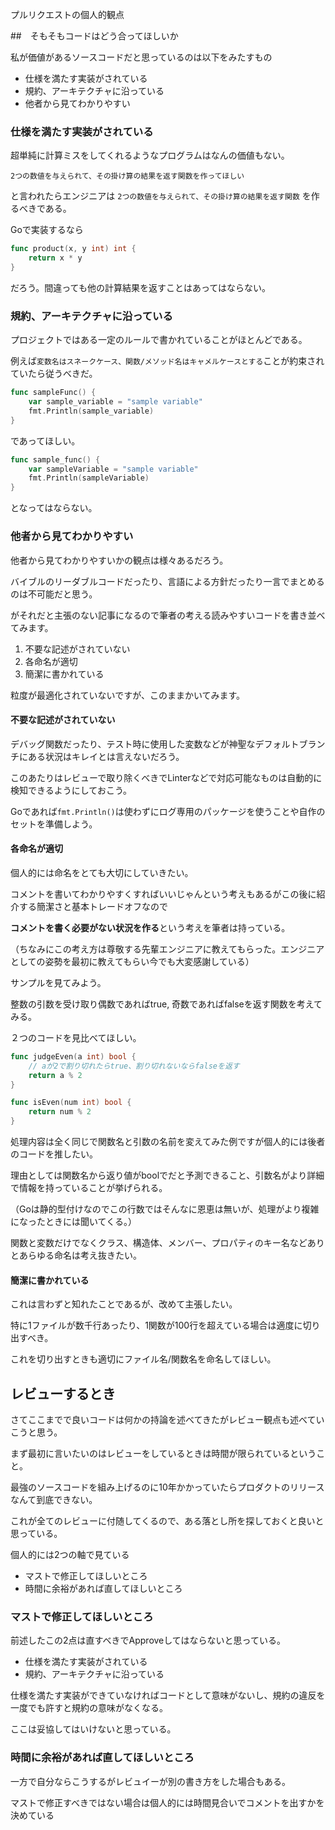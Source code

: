 プルリクエストの個人的観点

##　そもそもコードはどう合ってほしいか

私が価値があるソースコードだと思っているのは以下をみたすもの

- 仕様を満たす実装がされている
- 規約、アーキテクチャに沿っている
- 他者から見てわかりやすい

### 仕様を満たす実装がされている

超単純に計算ミスをしてくれるようなプログラムはなんの価値もない。

`2つの数値を与えられて、その掛け算の結果を返す関数を作ってほしい`

と言われたらエンジニアは `2つの数値を与えられて、その掛け算の結果を返す関数` を作るべきである。

Goで実装するなら

```go
func product(x, y int) int {
    return x * y
}
```

だろう。間違っても他の計算結果を返すことはあってはならない。

### 規約、アーキテクチャに沿っている

プロジェクトではある一定のルールで書かれていることがほとんどである。

例えば`変数名はスネークケース、関数/メソッド名はキャメルケースとする`ことが約束されていたら従うべきだ。

```go
func sampleFunc() {
    var sample_variable = "sample variable"
    fmt.Println(sample_variable)
}
```

であってほしい。

```go
func sample_func() {
    var sampleVariable = "sample variable"
    fmt.Println(sampleVariable)
}
```

となってはならない。

### 他者から見てわかりやすい

他者から見てわかりやすいかの観点は様々あるだろう。

バイブルのリーダブルコードだったり、言語による方針だったり一言でまとめるのは不可能だと思う。

がそれだと主張のない記事になるので筆者の考える読みやすいコードを書き並べてみます。

1. 不要な記述がされていない
1. 各命名が適切
1. 簡潔に書かれている

粒度が最適化されていないですが、このままかいてみます。

#### 不要な記述がされていない

デバッグ関数だったり、テスト時に使用した変数などが神聖なデフォルトブランチにある状況はキレイとは言えないだろう。

このあたりはレビューで取り除くべきでLinterなどで対応可能なものは自動的に検知できるようにしておこう。

Goであれば`fmt.Println()`は使わずにログ専用のパッケージを使うことや自作のセットを準備しよう。

#### 各命名が適切

個人的には命名をとても大切にしていきたい。

コメントを書いてわかりやすくすればいいじゃんという考えもあるがこの後に紹介する簡潔さと基本トレードオフなので

**コメントを書く必要がない状況を作る**という考えを筆者は持っている。

（ちなみにこの考え方は尊敬する先輩エンジニアに教えてもらった。エンジニアとしての姿勢を最初に教えてもらい今でも大変感謝している）

サンプルを見てみよう。

整数の引数を受け取り偶数であればtrue, 奇数であればfalseを返す関数を考えてみる。

２つのコードを見比べてほしい。

```go
func judgeEven(a int) bool {
    // aが2で割り切れたらtrue、割り切れないならfalseを返す
    return a % 2
}
```

```go
func isEven(num int) bool {
    return num % 2
}
```

処理内容は全く同じで関数名と引数の名前を変えてみた例ですが個人的には後者のコードを推したい。

理由としては関数名から返り値がboolでだと予測できること、引数名がより詳細で情報を持っていることが挙げられる。

（Goは静的型付けなのでこの行数ではそんなに恩恵は無いが、処理がより複雑になったときには聞いてくる。）

関数と変数だけでなくクラス、構造体、メンバー、プロパティのキー名などありとあらゆる命名は考え抜きたい。

#### 簡潔に書かれている

これは言わずと知れたことであるが、改めて主張したい。

特に1ファイルが数千行あったり、1関数が100行を超えている場合は適度に切り出すべき。

これを切り出すときも適切にファイル名/関数名を命名してほしい。

## レビューするとき

さてここまでで良いコードは何かの持論を述べてきたがレビュー観点も述べていこうと思う。

まず最初に言いたいのはレビューをしているときは時間が限られているということ。

最強のソースコードを組み上げるのに10年かかっていたらプロダクトのリリースなんて到底できない。

これが全てのレビューに付随してくるので、ある落とし所を探しておくと良いと思っている。

個人的には2つの軸で見ている

- マストで修正してほしいところ
- 時間に余裕があれば直してほしいところ

### マストで修正してほしいところ

前述したこの2点は直すべきでApproveしてはならないと思っている。

- 仕様を満たす実装がされている
- 規約、アーキテクチャに沿っている

仕様を満たす実装ができていなければコードとして意味がないし、規約の違反を一度でも許すと規約の意味がなくなる。

ここは妥協してはいけないと思っている。

### 時間に余裕があれば直してほしいところ

一方で自分ならこうするがレビュイーが別の書き方をした場合もある。

マストで修正すべきではない場合は個人的には時間見合いでコメントを出すかを決めている
